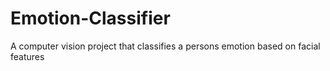 # Emotion-Classifier
A computer vision project that classifies a persons emotion based on facial features
